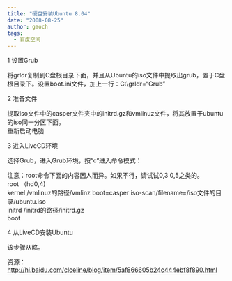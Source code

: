 ```yaml
---
title: "硬盘安装Ubuntu 8.04"
date: "2008-08-25"
author: gaoch
tags:
  - 百度空间
---
```


1 设置Grub  
  
将grldr复制到C盘根目录下面，并且从Ubuntu的iso文件中提取出grub，置于C盘根目录下。设置boot.ini文件，加上一行：C:\\grldr=“Grub”  
  
2 准备文件  
  
提取iso文件中的casper文件夹中的initrd.gz和vmlinuz文件，将其放置于ubuntu的iso同一分区下面。  
重新启动电脑  
  
3 进入LiveCD环境  
  
选择Grub，进入Grub环境，按“c“进入命令模式：  
  
注意：root命令下面的内容因人而异。如果不行，请试试0,3 0,5之类的。  
root （hd0,4)  
kernel /vmlinuz的路径/vmlinz boot=casper
iso-scan/filename=/iso文件的目录/ubuntu.iso  
initrd /initrd的路径/initrd.gz  
boot  
  
4 从LiveCD安装Ubuntu  
  
该步骤从略。  
  
资源：http://hi.baidu.com/clceline/blog/item/5af866605b24c444ebf8f890.html  
